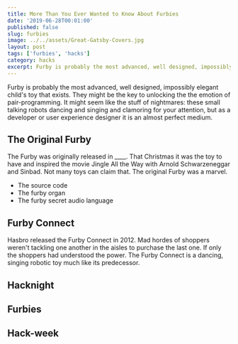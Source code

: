 ```yaml
---
title: More Than You Ever Wanted to Know About Furbies
date: '2019-06-28T00:01:00'
published: false
slug: furbies
image: ../../assets/Great-Gatsby-Covers.jpg
layout: post
tags: ['furbies', 'hacks']
category: hacks
excerpt: Furby is probably the most advanced, well designed, impossibly elegant child's toy that exists. They might be the key to unlocking the the emotion of pair-programming.
---
```


Furby is probably the most advanced, well designed, impossibly elegant child's toy that exists. They might be the key to unlocking the the emotion of pair-programming. It might seem like the stuff of nightmares: these small talking robots dancing and singing and clamoring for your attention, but as a developer or user experience designer it is an almost perfect medium.

## The Original Furby

The Furby was originally released in \_\_\_\_. That Christmas it was the toy to have and inspired the movie Jingle All the Way with Arnold Schwarzeneggar and Sinbad. Not many toys can claim that. The original Furby was a marvel.

- The source code
- The furby organ
- The furby secret audio language

## Furby Connect

Hasbro released the Furby Connect in 2012. Mad hordes of shoppers weren't tackling one another in the aisles to purchase the last one. If only the shoppers had understood the power. The Furby Connect is a dancing, singing robotic toy much like its predecessor.

## Hacknight

## Furbies

## Hack-week
